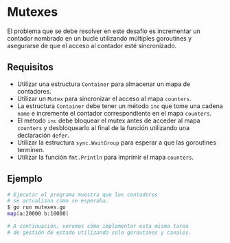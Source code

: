 # Mutexes

El problema que se debe resolver en este desafío es incrementar un contador nombrado en un bucle utilizando múltiples goroutines y asegurarse de que el acceso al contador esté sincronizado.

## Requisitos

- Utilizar una estructura `Container` para almacenar un mapa de contadores.
- Utilizar un `Mutex` para sincronizar el acceso al mapa `counters`.
- La estructura `Container` debe tener un método `inc` que tome una cadena `name` e incremente el contador correspondiente en el mapa `counters`.
- El método `inc` debe bloquear el mutex antes de acceder al mapa `counters` y desbloquearlo al final de la función utilizando una declaración `defer`.
- Utilizar la estructura `sync.WaitGroup` para esperar a que las goroutines terminen.
- Utilizar la función `fmt.Println` para imprimir el mapa `counters`.

## Ejemplo

```sh
# Ejecutar el programa muestra que los contadores
# se actualizan como se esperaba.
$ go run mutexes.go
map[a:20000 b:10000]

# A continuación, veremos cómo implementar esta misma tarea
# de gestión de estado utilizando solo goroutines y canales.

```
